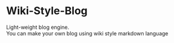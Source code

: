 # Wiki-Style-Blog
Light-weight blog engine.<br>
You can make your own blog using wiki style markdown language
